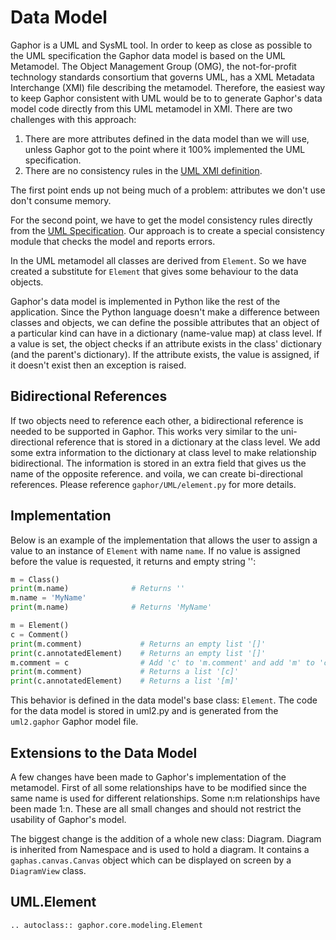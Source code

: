 # Data Model

Gaphor is a UML and SysML tool. In order to keep as close as possible to the UML
specification the Gaphor data model is based on the UML Metamodel. The Object
Management Group (OMG), the not-for-profit technology standards consortium that
governs UML, has a XML Metadata Interchange (XMI) file describing the
metamodel. Therefore, the easiest way to keep Gaphor consistent with UML would
be to to generate Gaphor's data model code directly from this UML metamodel in
XMI. There are two challenges with this approach:

1.  There are more attributes defined in the data model than we will use,
    unless Gaphor got to the point where it 100% implemented the UML specification.
2.  There are no consistency rules in the [UML XMI
definition](https://www.omg.org/spec/UML/20131001/UML.xmi).

The first point ends up not being much of a problem: attributes we don't use
don't consume memory.

For the second point, we have to get the model consistency rules directly from
the [UML Specification](https://www.omg.org/spec/UML/2.5/PDF). Our approach is
to create a special consistency module that checks the model and reports
errors.

In the UML metamodel all classes are derived from `Element`. So we have created
a substitute for `Element` that gives some behaviour to the data objects.

Gaphor's data model is implemented in Python like the rest of the
application. Since the Python language doesn't make a difference between
classes and objects, we can define the possible attributes that an object of
a particular kind can have in a dictionary (name-value map) at class level.
If a value is set, the object checks if an attribute exists in the class'
dictionary (and the parent's dictionary). If the attribute exists, the value
is assigned, if it doesn't exist then an exception is raised.

## Bidirectional References

If two objects need to reference each other, a bidirectional reference
is needed to be supported in Gaphor. This works very similar to the
uni-directional reference that is stored in a dictionary at the class level.
We add some extra information to the dictionary at class
level to make relationship bidirectional. The information is stored in an
extra field that gives us the name of the opposite reference. and voila, we
can create bi-directional references. Please reference
`gaphor/UML/element.py` for more details.

## Implementation

Below is an example of the implementation that allows the user to assign a
value to an instance of `Element` with name `name`. If no value is assigned
before the value is requested, it returns and empty string '':

```python
m = Class()
print(m.name)              # Returns ''
m.name = 'MyName'
print(m.name)              # Returns 'MyName'

m = Element()
c = Comment()
print(m.comment)             # Returns an empty list '[]'
print(c.annotatedElement)    # Returns an empty list '[]'
m.comment = c                # Add 'c' to 'm.comment' and add 'm' to 'c.annotatedElement'
print(m.comment)             # Returns a list '[c]'
print(c.annotatedElement)    # Returns a list '[m]'
```

This behavior is defined in the data model's base class: `Element`. The code
for the data model is stored in uml2.py and is generated from the
`uml2.gaphor` Gaphor model file.

## Extensions to the Data Model

A few changes have been made to Gaphor's implementation of the
metamodel. First of all some relationships have to be modified since the
same name is used for different relationships. Some n:m relationships
have been made 1:n. These are all small changes and should not restrict
the usability of Gaphor's model.

The biggest change is the addition of a whole new class: Diagram.
Diagram is inherited from Namespace and is used to hold a diagram. It
contains a `gaphas.canvas.Canvas` object which can be displayed on
screen by a `DiagramView` class.

## UML.Element

```eval_rst
.. autoclass:: gaphor.core.modeling.Element
```
